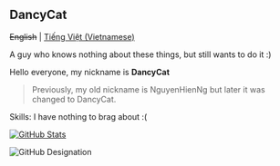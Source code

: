 ## DancyCat
~~English~~ | [Tiếng Việt (Vietnamese)](README-vi.md)

A guy who knows nothing about these things, but still wants to do it :)

Hello everyone, my nickname is **DancyCat**
> Previously, my old nickname is NguyenHienNg but later it was changed to DancyCat.

Skills: I have nothing to brag about :(

[![GitHub Stats](https://github-readme-stats.vercel.app/api?username=dancycat)](https://github.com/anuraghazra/github-readme-stats)

![GitHub Designation](https://github-profile-trophy.vercel.app/?username=dancycat&theme=onestar)
